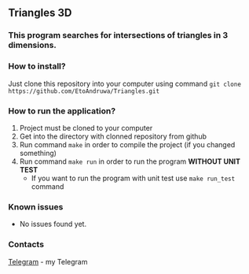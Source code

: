 ## Triangles 3D
### This program searches for intersections of triangles in 3 dimensions.

### How to install?
Just clone this repository into your computer using command `git clone https://github.com/EtoAndruwa/Triangles.git`

### How to run the application?
1. Project must be cloned to your computer
2. Get into the directory with clonned repository from github
3. Run command `make` in order to compile the project (if you changed something)
4. Run command `make run` in order to run the program **WITHOUT UNIT TEST**
    * If you want to run the program with unit test use `make run_test` command

### Known issues
* No issues found yet.

### Contacts
[Telegram](https://t.me/eto_andruwa "Telegram") - my Telegram



